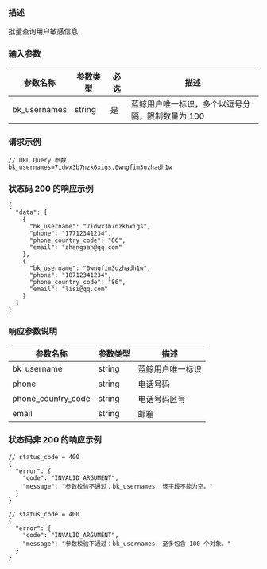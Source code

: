 ### 描述

批量查询用户敏感信息

### 输入参数

| 参数名称         | 参数类型   | 必选 | 描述                         |
|--------------|--------|----|----------------------------|
| bk_usernames | string | 是  | 蓝鲸用户唯一标识，多个以逗号分隔，限制数量为 100 |

### 请求示例

```
// URL Query 参数
bk_usernames=7idwx3b7nzk6xigs,0wngfim3uzhadh1w
```

### 状态码 200 的响应示例

```json5
{
  "data": [
    {
      "bk_username": "7idwx3b7nzk6xigs",
      "phone": "17712341234",
      "phone_country_code": "86",
      "email": "zhangsan@qq.com"
    },
    {
      "bk_username": "0wngfim3uzhadh1w",
      "phone": "18712341234",
      "phone_country_code": "86",
      "email": "lisi@qq.com"
    }
  ]
}
```

### 响应参数说明

| 参数名称               | 参数类型   | 描述       |
|--------------------|--------|----------|
| bk_username        | string | 蓝鲸用户唯一标识 |
| phone              | string | 电话号码     |
| phone_country_code | string | 电话号码区号   |
| email              | string | 邮箱       |

### 状态码非 200 的响应示例

```json5
// status_code = 400
{
  "error": {
    "code": "INVALID_ARGUMENT",
    "message": "参数校验不通过：bk_usernames: 该字段不能为空。"
  }
}
```

```json5
// status_code = 400
{
  "error": {
    "code": "INVALID_ARGUMENT",
    "message": "参数校验不通过：bk_usernames: 至多包含 100 个对象。"
  }
}
```
